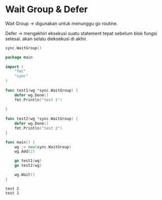 # Wait Group & Defer

Wait Group -> digunakan untuk menunggu go routine.

Defer -> mengakhiri eksekusi suatu statement tepat sebelum blok fungsi selesai. akan selalu dieksekusi di akhir.

```go
sync.WaitGroup()
```

```go
package main
  
import (
    "fmt"
    "sync"
)
  
func test1(wg *sync.WaitGroup) {
    defer wg.Done()
    fmt.Println("test 1")
  
}
  
func test2(wg *sync.WaitGroup) {
    defer wg.Done()
    fmt.Println("test 2")
}

func main() {
    wg := new(sync.WaitGroup)
    wg.Add(2)

    go test1(wg)
    go test2(wg)

    wg.Wait()
}

```

```
test 2
test 1
```
